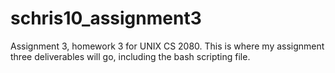# schris10_assignment3
Assignment 3, homework 3 for UNIX CS 2080.
This is where my assignment three deliverables will go, including the bash scripting file.
